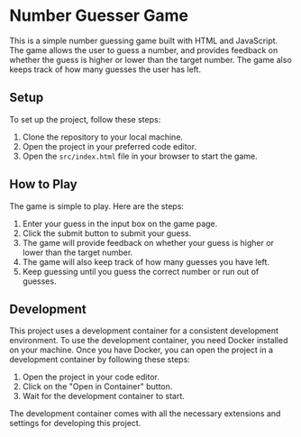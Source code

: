 # Number Guesser Game

This is a simple number guessing game built with HTML and JavaScript. The game allows the user to guess a number, and provides feedback on whether the guess is higher or lower than the target number. The game also keeps track of how many guesses the user has left.

## Setup

To set up the project, follow these steps:

1. Clone the repository to your local machine.
2. Open the project in your preferred code editor.
3. Open the `src/index.html` file in your browser to start the game.

## How to Play

The game is simple to play. Here are the steps:

1. Enter your guess in the input box on the game page.
2. Click the submit button to submit your guess.
3. The game will provide feedback on whether your guess is higher or lower than the target number.
4. The game will also keep track of how many guesses you have left.
5. Keep guessing until you guess the correct number or run out of guesses.

## Development

This project uses a development container for a consistent development environment. To use the development container, you need Docker installed on your machine. Once you have Docker, you can open the project in a development container by following these steps:

1. Open the project in your code editor.
2. Click on the "Open in Container" button.
3. Wait for the development container to start.

The development container comes with all the necessary extensions and settings for developing this project.